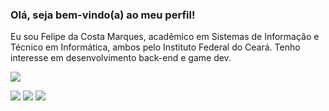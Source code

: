 <h3> Olá, seja bem-vindo(a) ao meu perfil! </h3>
<p> Eu sou Felipe da Costa Marques, acadêmico em Sistemas de Informação e Técnico em Informática, ambos pelo Instituto Federal do Ceará. Tenho interesse em desenvolvimento back-end e game dev. </p> 
<p align="">
  <a href="https://skillicons.dev">
    <img src="https://skillicons.dev/icons?i=cs,cpp,js,ts,py,java,mysql,unity" />
  </a>
</p>

<div>
  <a href="mailto:felipe.comarques1208@gmail.com" alt="Email">
  <img src="https://img.shields.io/badge/-Gmail-%23333?style=for-the-badge&logo=gmail&logoColor=white" target="_blank"></a>
  
  <a href="https://www.linkedin.com/in/felipe-marques-a4b73a241/" target="_blank" alt="Linkedin">
  <img src="https://img.shields.io/badge/-LinkedIn-%230077B5?style=for-the-badge&logo=linkedin&logoColor=white" target="_blank"></a> 
  
  <a href="https://api.whatsapp.com/send?phone=5538999221208&text=Olá" alt="Whatsapp">   
  <img src="https://img.shields.io/badge/WhatsApp-25D366?style=for-the-badge&logo=whatsapp&logoColor=white" target="_blank" </a>
</div>
  
  <!--
<div>
  <img align="center" alt="Csharp" height="60" width="70" src="https://raw.githubusercontent.com/devicons/devicon/master/icons/csharp/csharp-original.svg">
  <img align="center" alt="Cplusplus" height="60" width="70" src="https://raw.githubusercontent.com/devicons/devicon/master/icons/cplusplus/cplusplus-original.svg">
  <img align="center" alt="Python" height="60" width="70" src="https://raw.githubusercontent.com/devicons/devicon/master/icons/python/python-original.svg">
  <img align="center" alt="Java" height="60" width="70" src="https://raw.githubusercontent.com/devicons/devicon/master/icons/java/java-plain.svg">
  <img align="center" alt="Unity" height="85" width="165" src="https://cdn.brandfolder.io/S5BC9Y64/at/rmmt7gzrxj4m355sssbqqxv/U_Logo_Small_White_RGB_1C.svg">
</div>
-->
